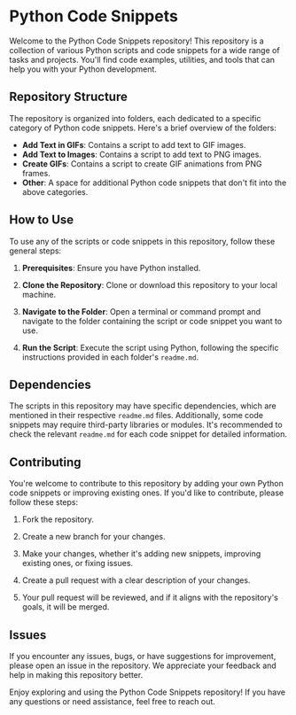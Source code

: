 # Python Code Snippets

Welcome to the Python Code Snippets repository! This repository is a collection of various Python scripts and code snippets for a wide range of tasks and projects. You'll find code examples, utilities, and tools that can help you with your Python development.

## Repository Structure

The repository is organized into folders, each dedicated to a specific category of Python code snippets. Here's a brief overview of the folders:

- **Add Text in GIFs**: Contains a script to add text to GIF images.
- **Add Text to Images**: Contains a script to add text to PNG images.
- **Create GIFs**: Contains a script to create GIF animations from PNG frames.
- **Other**: A space for additional Python code snippets that don't fit into the above categories.

## How to Use

To use any of the scripts or code snippets in this repository, follow these general steps:

1. **Prerequisites**: Ensure you have Python installed.

2. **Clone the Repository**: Clone or download this repository to your local machine.

3. **Navigate to the Folder**: Open a terminal or command prompt and navigate to the folder containing the script or code snippet you want to use.

4. **Run the Script**: Execute the script using Python, following the specific instructions provided in each folder's `readme.md`.

## Dependencies

The scripts in this repository may have specific dependencies, which are mentioned in their respective `readme.md` files. Additionally, some code snippets may require third-party libraries or modules. It's recommended to check the relevant `readme.md` for each code snippet for detailed information.

## Contributing

You're welcome to contribute to this repository by adding your own Python code snippets or improving existing ones. If you'd like to contribute, please follow these steps:

1. Fork the repository.

2. Create a new branch for your changes.

3. Make your changes, whether it's adding new snippets, improving existing ones, or fixing issues.

4. Create a pull request with a clear description of your changes.

5. Your pull request will be reviewed, and if it aligns with the repository's goals, it will be merged.

## Issues

If you encounter any issues, bugs, or have suggestions for improvement, please open an issue in the repository. We appreciate your feedback and help in making this repository better.

Enjoy exploring and using the Python Code Snippets repository! If you have any questions or need assistance, feel free to reach out.

